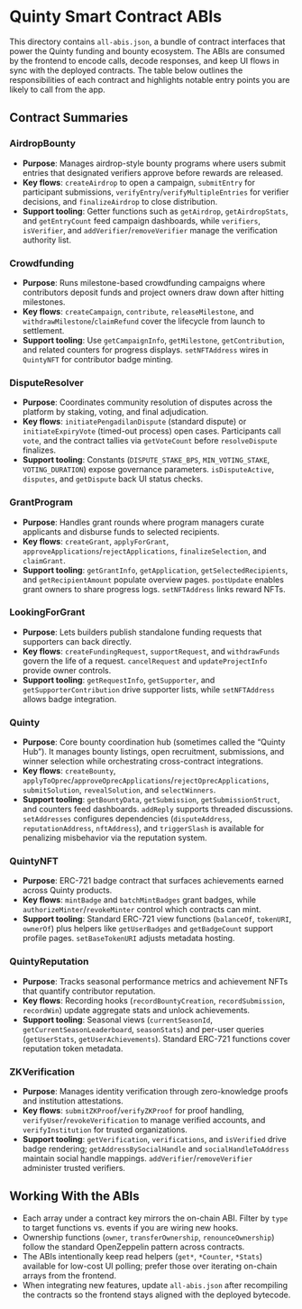 # Quinty Smart Contract ABIs

This directory contains `all-abis.json`, a bundle of contract interfaces that power the Quinty funding and bounty ecosystem. The ABIs are consumed by the frontend to encode calls, decode responses, and keep UI flows in sync with the deployed contracts. The table below outlines the responsibilities of each contract and highlights notable entry points you are likely to call from the app.

## Contract Summaries

### AirdropBounty
- **Purpose**: Manages airdrop-style bounty programs where users submit entries that designated verifiers approve before rewards are released.
- **Key flows**: `createAirdrop` to open a campaign, `submitEntry` for participant submissions, `verifyEntry`/`verifyMultipleEntries` for verifier decisions, and `finalizeAirdrop` to close distribution.
- **Support tooling**: Getter functions such as `getAirdrop`, `getAirdropStats`, and `getEntryCount` feed campaign dashboards, while `verifiers`, `isVerifier`, and `addVerifier`/`removeVerifier` manage the verification authority list.

### Crowdfunding
- **Purpose**: Runs milestone-based crowdfunding campaigns where contributors deposit funds and project owners draw down after hitting milestones.
- **Key flows**: `createCampaign`, `contribute`, `releaseMilestone`, and `withdrawMilestone`/`claimRefund` cover the lifecycle from launch to settlement.
- **Support tooling**: Use `getCampaignInfo`, `getMilestone`, `getContribution`, and related counters for progress displays. `setNFTAddress` wires in `QuintyNFT` for contributor badge minting.

### DisputeResolver
- **Purpose**: Coordinates community resolution of disputes across the platform by staking, voting, and final adjudication.
- **Key flows**: `initiatePengadilanDispute` (standard dispute) or `initiateExpiryVote` (timed-out process) open cases. Participants call `vote`, and the contract tallies via `getVoteCount` before `resolveDispute` finalizes.
- **Support tooling**: Constants (`DISPUTE_STAKE_BPS`, `MIN_VOTING_STAKE`, `VOTING_DURATION`) expose governance parameters. `isDisputeActive`, `disputes`, and `getDispute` back UI status checks.

### GrantProgram
- **Purpose**: Handles grant rounds where program managers curate applicants and disburse funds to selected recipients.
- **Key flows**: `createGrant`, `applyForGrant`, `approveApplications`/`rejectApplications`, `finalizeSelection`, and `claimGrant`.
- **Support tooling**: `getGrantInfo`, `getApplication`, `getSelectedRecipients`, and `getRecipientAmount` populate overview pages. `postUpdate` enables grant owners to share progress logs. `setNFTAddress` links reward NFTs.

### LookingForGrant
- **Purpose**: Lets builders publish standalone funding requests that supporters can back directly.
- **Key flows**: `createFundingRequest`, `supportRequest`, and `withdrawFunds` govern the life of a request. `cancelRequest` and `updateProjectInfo` provide owner controls.
- **Support tooling**: `getRequestInfo`, `getSupporter`, and `getSupporterContribution` drive supporter lists, while `setNFTAddress` allows badge integration.

### Quinty
- **Purpose**: Core bounty coordination hub (sometimes called the “Quinty Hub”). It manages bounty listings, open recruitment, submissions, and winner selection while orchestrating cross-contract integrations.
- **Key flows**: `createBounty`, `applyToOprec`/`approveOprecApplications`/`rejectOprecApplications`, `submitSolution`, `revealSolution`, and `selectWinners`.
- **Support tooling**: `getBountyData`, `getSubmission`, `getSubmissionStruct`, and counters feed dashboards. `addReply` supports threaded discussions. `setAddresses` configures dependencies (`disputeAddress`, `reputationAddress`, `nftAddress`), and `triggerSlash` is available for penalizing misbehavior via the reputation system.

### QuintyNFT
- **Purpose**: ERC-721 badge contract that surfaces achievements earned across Quinty products.
- **Key flows**: `mintBadge` and `batchMintBadges` grant badges, while `authorizeMinter`/`revokeMinter` control which contracts can mint.
- **Support tooling**: Standard ERC-721 view functions (`balanceOf`, `tokenURI`, `ownerOf`) plus helpers like `getUserBadges` and `getBadgeCount` support profile pages. `setBaseTokenURI` adjusts metadata hosting.

### QuintyReputation
- **Purpose**: Tracks seasonal performance metrics and achievement NFTs that quantify contributor reputation.
- **Key flows**: Recording hooks (`recordBountyCreation`, `recordSubmission`, `recordWin`) update aggregate stats and unlock achievements.
- **Support tooling**: Seasonal views (`currentSeasonId`, `getCurrentSeasonLeaderboard`, `seasonStats`) and per-user queries (`getUserStats`, `getUserAchievements`). Standard ERC-721 functions cover reputation token metadata.

### ZKVerification
- **Purpose**: Manages identity verification through zero-knowledge proofs and institution attestations.
- **Key flows**: `submitZKProof`/`verifyZKProof` for proof handling, `verifyUser`/`revokeVerification` to manage verified accounts, and `verifyInstitution` for trusted organizations.
- **Support tooling**: `getVerification`, `verifications`, and `isVerified` drive badge rendering; `getAddressBySocialHandle` and `socialHandleToAddress` maintain social handle mappings. `addVerifier`/`removeVerifier` administer trusted verifiers.

## Working With the ABIs
- Each array under a contract key mirrors the on-chain ABI. Filter by `type` to target functions vs. events if you are wiring new hooks.
- Ownership functions (`owner`, `transferOwnership`, `renounceOwnership`) follow the standard OpenZeppelin pattern across contracts.
- The ABIs intentionally keep read helpers (`get*`, `*Counter`, `*Stats`) available for low-cost UI polling; prefer those over iterating on-chain arrays from the frontend.
- When integrating new features, update `all-abis.json` after recompiling the contracts so the frontend stays aligned with the deployed bytecode.
